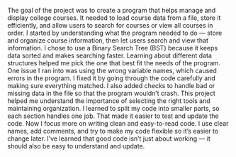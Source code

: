 The goal of the project was to create a program that helps manage and display college courses. It needed to load course data from a file, store it efficiently, and allow users to search for courses or view all courses in order.
I started by understanding what the program needed to do — store and organize course information, then let users search and view that information. I chose to use a Binary Search Tree (BST) because it keeps data sorted and makes searching faster. Learning about different data structures helped me pick the one that best fit the needs of the program.
One issue I ran into was using the wrong variable names, which caused errors in the program. I fixed it by going through the code carefully and making sure everything matched. I also added checks to handle bad or missing data in the file so that the program wouldn’t crash.
This project helped me understand the importance of selecting the right tools and maintaining organization. I learned to split my code into smaller parts, so each section handles one job. That made it easier to test and update the code.
Now I focus more on writing clean and easy-to-read code. I use clear names, add comments, and try to make my code flexible so it’s easier to change later. I’ve learned that good code isn’t just about working — it should also be easy to understand and update.
